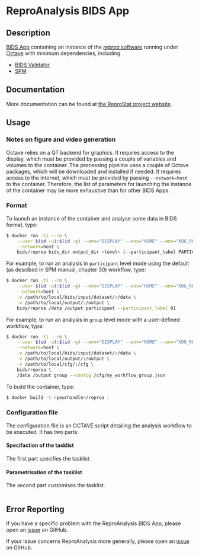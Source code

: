 # ReproAnalysis BIDS App

## Description

[BIDS App](http://bids-apps.neuroimaging.io) containing an instance of the [_reproa_ software](http://github.com/reprostat/reproanalysis) running under [Octave](https://octave.org) with minimum dependencies, including
- [BIDS Validator](https://github.com/bids-standard/bids-validator)
- [SPM](http://www.fil.ion.ucl.ac.uk/spm)

## Documentation

More documentation can be found at [the ReproStat project website](http://github.com/reprostat).

## Usage

### Notes on figure and video generation
Octave relies on a QT backend for graphics. It requires access to the display, which must be provided by passing a couple of variables and volumes to the container. The processing pipeline uses a couple of Octave packages, which will be downloaded and installed if needed. It requires access to the internet, which must be provided by passing `--network=host` to the container. Therefore, the list of parameters for launching the instance of the container may be more exhaustive than for other BIDS Apps.

### Format
To launch an instance of the container and analyse some data in BIDS format, type:

```bash
$ docker run -ti --rm \
	--user $(id -u):$(id -g) --env="DISPLAY" --env="HOME" --env="XDG_RUNTIME_DIR" --volume="$HOME:$HOME:rw" --volume="/dev:/dev:rw" --volume="/run/user:/run/user:rw" \
	--network=host \
	bids/reproa bids_dir output_dir <level> [--participant_label PARTICIPANT_LABEL [PARTICIPANT_LABEL ...]] [--config CFG_FILE] [--skip_bids_validator]
```

For example, to run an analysis in ```participant``` level mode using the default (as descibed in SPM manual, chapter 30) workflow, type:

```bash
$ docker run -ti --rm \
	--user $(id -u):$(id -g) --env="DISPLAY" --env="HOME" --env="XDG_RUNTIME_DIR" --volume="$HOME:$HOME:rw" --volume="/dev:/dev:rw" --volume="/run/user:/run/user:rw" \
	--network=host \
  	-v /path/to/local/bids/input/dataset/:/data \
  	-v /path/to/local/output/:/output \
  	bids/reproa /data /output participant --participant_label 01
```

For example, to run an analysis in ```group``` level mode with a user-defined workflow, type:

```bash
$ docker run -ti --rm \
	--user $(id -u):$(id -g) --env="DISPLAY" --env="HOME" --env="XDG_RUNTIME_DIR" --volume="$HOME:$HOME:rw" --volume="/dev:/dev:rw" --volume="/run/user:/run/user:rw" \
	--network=host \
	-v /path/to/local/bids/input/dataset/:/data \
	-v /path/to/local/output/:/output \
	-v /path/to/local/cfg/:/cfg \
	bids/reproa \
	/data /output group --config /cfg/my_workflow_group.json
```

To build the container, type:

```bash
$ docker build -t <yourhandle>/reproa .
```

### Configuration file

The configuration file is an OCTAVE script detailing the analysis workflow to be executed. It has two parts:

#### Specifaction of the tasklist
The first part specifies the tasklist.

#### Parametrisation of the tasklist
The second part customises the tasklist.

```matlab
```

## Error Reporting

If you have a specific problem with the ReproAnalysis BIDS App, please open an [issue](https://github.com/reprostat/reproa/issues) on GitHub.

If your issue concerns ReproAnalysis more generally, please open an [issue](https://github.com/reprostat/reproanalysis/issues) on GitHub.
